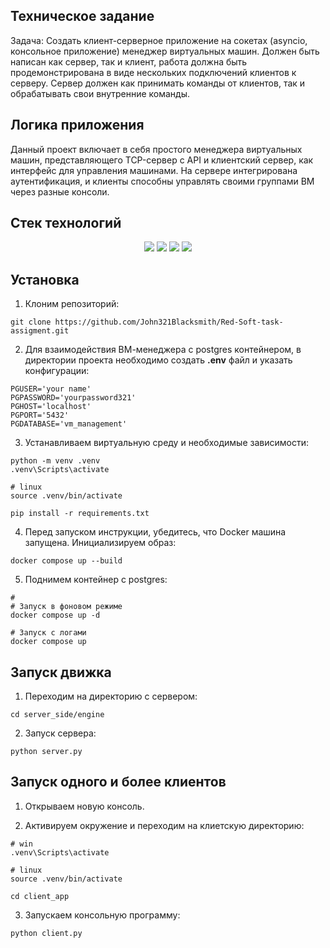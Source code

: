 ##  Техническое задание
Задача: Создать клиент-серверное приложение на сокетах (asyncio, консольное приложение) менеджер виртуальных машин. Должен быть написан как сервер, так и клиент, работа должна быть продемонстрирована в виде нескольких подключений клиентов к серверу. Сервер должен как принимать команды от клиентов, так и обрабатывать свои внутренние команды.

## Логика приложения 
Данный проект включает в себя простого менеджера виртуальных машин, представляющего TCP-сервер с API и клиентский сервер, как интерфейс для управления машинами.
На сервере интегрирована аутентификация, и клиенты способны управлять своими группами ВМ через разные консоли.

## Стек технологий
<div align="center">
   <img src="https://img.shields.io/badge/Python-FFD43B?style=for-the-badge&logo=python&logoColor=blue" />
   <img src='https://img.shields.io/badge/PostgreSQL-316192?style=for-the-badge&logo=postgresql&logoColor=white' />
   <img src="https://img.shields.io/badge/Docker-9999FF.svg?style=for-the-badge&logo=Docker&logoColor=white" />
   <img src="https://img.shields.io/badge/VS%20Code%20Insiders-35b393.svg?style=for-the-badge&logo=visual-studio-code&logoColor=white" />
</div>

## Установка
1. Клоним репозиторий:
```
git clone https://github.com/John321Blacksmith/Red-Soft-task-assigment.git
```

2. Для взаимодействия ВМ-менеджера с postgres контейнером, в директории проекта необходимо
   создать **.env** файл и указать конфигурации:   
```
PGUSER='your name'
PGPASSWORD='yourpassword321'
PGHOST='localhost'
PGPORT='5432'
PGDATABASE='vm_management'
```
3. Устанавливаем виртуальную среду и необходимые зависимости:
```
python -m venv .venv
.venv\Scripts\activate

# linux
source .venv/bin/activate

pip install -r requirements.txt
```

4. Перед запуском инструкции, убедитесь, что Docker машина запущена.
   Инициализируем образ:
```
docker compose up --build
```

5. Поднимем контейнер с postgres:
```
# 
# Запуск в фоновом режиме
docker compose up -d

# Запуск с логами
docker compose up
```

## Запуск движка
1. Переходим на директорию с сервером:
```
cd server_side/engine
```
2. Запуск сервера:
```
python server.py
```

## Запуск одного и более клиентов
1. Открываем новую консоль.

3. Активируем окружение и переходим на клиетскую директорию:
```
# win
.venv\Scripts\activate

# linux
source .venv/bin/activate

cd client_app
```

3. Запускаем консольную программу:
```
python client.py
```
